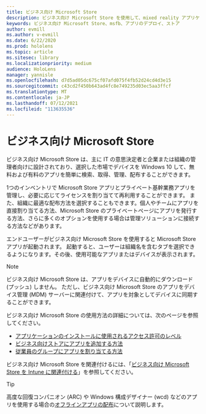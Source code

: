 ```yaml
---
title: ビジネス向け Microsoft Store
description: ビジネス向け Microsoft Store を使用して、mixed reality アプリケーションをビジネスに発行する方法について説明します。
keywords: ビジネス向け Microsoft Store、msfb、アプリのデプロイ、ストア
author: evmill
ms.author: v-evmill
ms.date: 6/22/2020
ms.prod: hololens
ms.topic: article
ms.sitesec: library
ms.localizationpriority: medium
audience: HoloLens
manager: yannisle
ms.openlocfilehash: d7d5ad05dc675cf07afd075f4fb52d24cd4d3e15
ms.sourcegitcommit: c43cd2f450b643ad4fc8e749235d03ec5aa3ffcf
ms.translationtype: MT
ms.contentlocale: ja-JP
ms.lasthandoff: 07/12/2021
ms.locfileid: "113635536"
---
```

# <a name="microsoft-store-for-business"></a>ビジネス向け Microsoft Store

ビジネス向け Microsoft Store は、主に IT の意思決定者と企業または組織の管理者向けに設計されており、選択した市場でデバイスを Windows 10 して、無料および有料のアプリを簡単に検索、取得、管理、配布することができます。 

1つのインベントリで Microsoft Store アプリとプライベート基幹業務アプリを管理し、必要に応じてライセンスを割り当てて再利用することができます。 また、組織に最適な配布方法を選択することもできます。個人やチームにアプリを直接割り当てる方法、Microsoft Store のプライベートページにアプリを発行する方法、さらに多くのオプションを使用する場合は管理ソリューションに接続する方法などがあります。

エンドユーザーがビジネス向け Microsoft Store を使用すると Microsoft Store アプリが起動されます。 起動すると、ユーザーは組織名を含むタブを選択できるようになります。その後、使用可能なアプリまたはデバイスが表示されます。

> [!Note] 
> ビジネス向け Microsoft Store は、アプリをデバイスに自動的にダウンロード (プッシュ) しません。 ただし、ビジネス向け Microsoft Store のアプリをデバイス管理 (MDM) サーバーに関連付けて、アプリを対象としてデバイスに同期することができます。

ビジネス向け Microsoft Store の使用方法の詳細については、次のページを参照してください。

* [アプリケーションのインストールに使用されるアクセス許可のレベル](/mem/intune/configuration/device-restrictions-windows-holographic#app-store)
* [ビジネス向けストアにアプリを追加する方法](/mem/intune/apps/store-apps-windows)
* [従業員のグループにアプリを割り当てる方法](/mem/intune/apps/windows-store-for-business)

ビジネス向け Microsoft Store を関連付けるには、「[ビジネス向け Microsoft Store を Intune に関連付ける](/mem/intune/apps/windows-store-for-business#associate-your-microsoft-store-for-business-account-with-intune)」を参照してください。

> [!Tip]
> 高度な回復コンパニオン (ARC) や Windows 構成デザイナー (wcd) などのアプリを使用する場合の[オフラインアプリの配布](/microsoft-store/distribute-offline-apps)について説明します。
